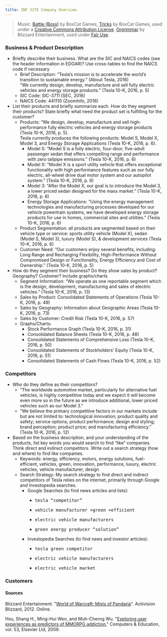 ```yaml
---
title: INF 327E Company Overview
---
```


> Music: [Battle (Boss)](http://freemusicarchive.org/music/BoxCat_Games/Nameless_the_Hackers_RPG_Soundtrack/BoxCat_Games_-_Nameless-_the_Hackers_RPG_Soundtrack_-_05_Battle_Boss) by BoxCat Games, [Tricks](http://freemusicarchive.org/music/BoxCat_Games/Nameless_the_Hackers_RPG_Soundtrack/BoxCat_Games_-_Nameless-_the_Hackers_RPG_Soundtrack_-_24_Tricks) by BoxCat Games, used under a [Creative Commons Attribution License](http://creativecommons.org/licenses/by/3.0/). [Orgrimmar](http://us.blizzard.com/en-us/games/music/wow.html) by Blizzard Entertainment, used under [Fair Use](http://www.copyright.gov/fair-use/more-info.html).


### Business & Product Description
* Briefly describe their business. What are the SIC and NAICS codes (see the header information in EDGAR)? Use cross-tables to find the NAICS code if necessary
    * Brief Description: “Tesla’s mission is to accelerate the world’s transition to sustainable energy.” (About Tesla, 2016)  
    “We currently design, develop, manufacture and sell fully electric vehicles and energy storage products.” (Tesla 10-K, 2016, p. 5)
    * SIC Code: SIC-3711 (SEC, 2016)
    * NAICS Code: 441110 (ZoomInfo, 2016)
* List their products and briefly summarize each. How do they segment their products? State briefly what need the product set is fulfilling for the customer?
    * Products: “We design, develop, manufacture and sell high-performance fully electric vehicles and energy storage products (Tesla 10-K, 2016, p. 5).  
    Tesla currently produces the following products: Model S, Model X, Model 3, and Energy Storage Applications (Tesla 10-K, 2016, p. 6).
        * Model S: “Model S is a fully electric, four-door, five-adult passenger sedan that offers compelling range and performance with zero tailpipe emissions.” (Tesla 10-K, 2016, p. 6)
        * Model X: “Model X is a sport utility vehicle that offers exceptional functionality with high performance features such as our fully electric, all-wheel drive dual motor system and our autopilot system.” (Tesla 10-K, 2016, p. 6)
        * Model 3: “After the Model X, our goal is to introduce the Model 3, a lower priced sedan designed for the mass market.” (Tesla 10-K, 2016, p. 6)
        * Energy Storage Applications: “Using the energy management technologies and manufacturing processes developed for our vehicle powertrain systems, we have developed energy storage products for use in homes, commercial sites and utilities.” (Tesla 10-K, 2016, p. 6)
    * Product Segmentation: all products are segmented based on their vehicle type or service: sports utility vehicle (Model X), sedan (Model S, Model 3), luxury (Model S), & development services (Tesla 10-K, 2016, p. 6)
    * Customer Need: “Our customers enjoy several benefits, including: Long Range and Recharging Flexibility, High-Performance Without Compromised Design or Functionality, Energy Efficiency and Cost of Ownership.” (Tesla 10-K, 2016, p. 5)
* How do they segment their business? Do they show sales by product? Geography? Customer? Include graphs/charts
    * Segment Information: “We operate as one reportable segment which is the design, development, manufacturing and sales of electric vehicles.” (Tesla 10-K, 2016, p. 13)
    * Sales by Product: Consolidated Statements of Operations (Tesla 10-K, 2016, p. 49)
    * Sales by Geography: Information about Geographic Areas (Tesla 10-K, 2016, p. 73)
    * Sales by Customer: Credit Risk (Tesla 10-K, 2016, p. 57)
    * Graphs/Charts:
        * Stock Performance Graph (Tesla 10-K, 2016, p. 31)
        * Consolidated Balance Sheets (Tesla 10-K, 2016, p. 48)
        * Consolidated Statements of Comprehensive Loss (Tesla 10-K, 2016, p. 50)
        * Consolidated Statements of Stockholders’ Equity (Tesla 10-K, 2016, p. 51)
        * Consolidated Statements of Cash Flows (Tesla 10-K, 2016, p. 52)

### Competitors
* Who do they define as their competitors?
    * “The worldwide automotive market, particularly for alternative fuel vehicles, is highly competitive today and we expect it will become even more so in the future as we introduce additional, lower priced vehicles such as our Model 3.”
    * “We believe the primary competitive factors in our markets include but are not limited to: technological innovation; product quality and safety; service options; product performance; design and styling; brand perception; product price; and manufacturing efficiency.” (Tesla 10-K, 2016, p. 12)
* Based on the business description, and your understanding of the products, list key words you would search to find “like” companies. Think direct and indirect competitors. Write out a search strategy (how and where) to find like companies.
    * Keywords: energy, efficiency, motors, energy solutions, fuel-efficient, vehicles, green, innovation, performance, luxury, electric vehicles, vehicle manufacturer, design
    * Search Strategy: My search strategy to find direct and indirect competitors of Tesla relies on the internet, primarily through Google and Investopedia searches.
        * Google Searches (to find news articles and lists):
            * <pre>tesla “competitor”</pre>
            * <pre>vehicle manufacturer +green +efficient</pre>
            * <pre>electric vehicle manufacturers</pre>
            * <pre>green energy producer “solution”</pre>
        * Investopedia Searches (to find news and investor articles):
            * <pre>tesla green competitor</pre>
            * <pre>electric vehicle manufacturers</pre>
            * <pre>electric vehicle market</pre>

### Customers

#### Sources        
Blizzard Entertainment. "[World of Warcraft: Mists of Pandaria](http://us.battle.net/wow/en/legion/)". Activision Blizzard, 2012. Online.

Hsu, Shang H., Ming-Hui Wen, and Muh-Cherng Wu. "[Exploring user experiences as predictors of MMORPG addiction.](http://utexas.summon.serialssolutions.com/2.0.0/link/0/eLvHCXMwpV1LSwMxEA5SPHjx_agPyB_Ybrd5bAJe1LYKIohWryGbTaA9tEtbwZ9vZpOtL0TQa3YS2MzuN0PyzTcIkV6nm3zBBMJzbakoOcmJc66gnMrCT5eSucwSqHceDfLhM-_fidtYGhNJljESBISvsTuOpHFv02o8Th89EoN0jI9_9W0qKIQyH0xB-LF_-aFSsm5bDMYJWL_X9KQTWLuCE5IgYglynvynaNVqqHMRV4dbqGE1NQSUWulpaV-DHuJ3kcd_vNs22ozpKr4IdjtozU53odNzZIXsofMViQ_DeQe2K-nkBdYLXM3hIgg6-uCZw95ZD_fXGDhMdTnFPnoaDkZXN0nsyJCYHpRa59J4iGBcUKcza6UotLS5JqzghmvbZcL5dCSnhU-6uDBCu8yUVGohGQWtV3KAWtPZ1B4hbLQotdAFLR0FVXyPG8ZCf4aCspKVvI06zc6rKghvqIaRNlHRVdBEU6ouU360jUTjH_VpX5UPDr9NPQR_Kvinl3Nt_DPigSnjveO_L3qCNsLNExzXnKLWcv5iz9B6-CTeAMpI7WM)" Computers & Education, vol. 53, Elsevier Ltd, 2009.
